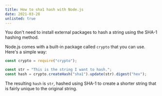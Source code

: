 ```yaml
---
title: How to sha1 hash with Node.js
date: 2021-03-28
unlisted: true
---
```


You don't need to install external packages to hash a string using the SHA-1 hashing method.

Node.js comes with a built-in package called `crypto` that you can use. Here's a simple way:

```jsx
const crypto = require("crypto");

const str = "This is the string I want to hash.";
const hash = crypto.createHash("sha1").update(str).digest("hex");
```

The resulting `hash` is `str`, hashed using SHA-1 to create a shorter string that is fairly unique to the original string.
